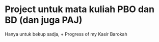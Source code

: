 <h1>Project untuk mata kuliah PBO dan BD (dan juga PAJ)</h1>
Hanya untuk bekup sadja, 
+ Progress of my Kasir Barokah
